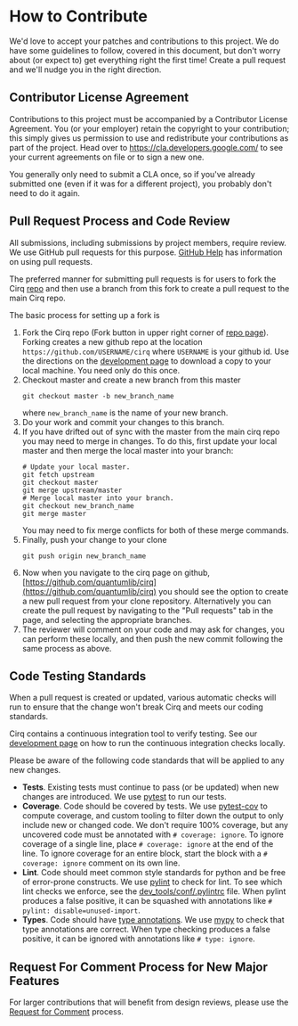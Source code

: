# How to Contribute

We'd love to accept your patches and contributions to this project.
We do have some guidelines to follow, covered in this document, but don't worry about (or expect to) get everything right the first time!
Create a pull request and we'll nudge you in the right direction.

## Contributor License Agreement

Contributions to this project must be accompanied by a Contributor License
Agreement. You (or your employer) retain the copyright to your contribution;
this simply gives us permission to use and redistribute your contributions as
part of the project. Head over to <https://cla.developers.google.com/> to see
your current agreements on file or to sign a new one.

You generally only need to submit a CLA once, so if you've already submitted one
(even if it was for a different project), you probably don't need to do it
again.

## Pull Request Process and Code Review

All submissions, including submissions by project members, require review. We
use GitHub pull requests for this purpose.
[GitHub Help](https://help.github.com/articles/about-pull-requests/) has
information on using pull requests.

The preferred manner for submitting pull requests is for users to fork
the Cirq [repo](https://github.com/quantumlib/Cirq) and then use a
branch from this fork to create a pull request to the main Cirq repo.

The basic process for setting up a fork is
1. Fork the Cirq repo (Fork button in upper right corner of
[repo page](https://github.com/quantumlib/Cirq)).
Forking creates a new github repo at the location
```https://github.com/USERNAME/cirq``` where ```USERNAME``` is
your github id. Use the directions on the
[development page](docs/dev/development.md) to download a copy to
your local machine. You need only do this once.
1. Checkout master and create a new branch from this master
    ```shell
    git checkout master -b new_branch_name
    ```
    where ```new_branch_name``` is the name of your new branch.
1. Do your work and commit your changes to this branch.
1. If you have drifted out of sync with the master from the
main cirq repo you may need to merge in changes.  To do this,
first update your local master and then merge the local master
into your branch:
    ```shell
    # Update your local master.
    git fetch upstream
    git checkout master
    git merge upstream/master
    # Merge local master into your branch.
    git checkout new_branch_name
    git merge master
    ```
    You may need to fix merge conflicts for both of these merge
    commands.
1. Finally, push your change to your clone
    ```shell
    git push origin new_branch_name
    ```
1. Now when you navigate to the cirq page on github,
[https://github.com/quantumlib/cirq](https://github.com/quantumlib/cirq)
you should see the option to create a new pull request from
your clone repository.  Alternatively you can create the pull request
by navigating to the "Pull requests" tab in the page, and selecting
the appropriate branches.
1. The reviewer will comment on your code and may ask for changes,
you can perform these locally, and then push the new commit following
the same process as above.

## Code Testing Standards

When a pull request is created or updated, various automatic checks will run to ensure that the change won't break Cirq and meets our coding standards.

Cirq contains a continuous integration tool to verify testing.  See our
[development page](docs/dev/development.md) on how to run the continuous
integration checks locally.

Please be aware of the following code standards that will be applied to any
new changes.

- **Tests**.
Existing tests must continue to pass (or be updated) when new changes are introduced.
We use [pytest](https://docs.pytest.org/en/latest/) to run our tests.
- **Coverage**.
Code should be covered by tests.
We use [pytest-cov](https://pytest-cov.readthedocs.io/en/latest/) to compute coverage, and custom tooling to filter down the output to only include new or changed code.
We don't require 100% coverage, but any uncovered code must be annotated with `# coverage: ignore`.
To ignore coverage of a single line, place `# coverage: ignore` at the end of the line.
To ignore coverage for an entire block, start the block with a `# coverage: ignore` comment on its own line.
- **Lint**.
Code should meet common style standards for python and be free of error-prone constructs.
We use [pylint](https://www.pylint.org/) to check for lint.
To see which lint checks we enforce, see the [dev_tools/conf/.pylintrc](dev_tools/conf/.pylintrc) file.
When pylint produces a false positive, it can be squashed with annotations like `# pylint: disable=unused-import`.
- **Types**.
Code should have [type annotations](https://www.python.org/dev/peps/pep-0484/).
We use [mypy](http://mypy-lang.org/) to check that type annotations are correct.
When type checking produces a false positive, it can be ignored with annotations like `# type: ignore`.

## Request For Comment Process for New Major Features

For larger contributions that will benefit from design reviews, please use the [Request for Comment](https://github.com/quantumlib/cirq/docs/contributions/rfc_process.md) process.
